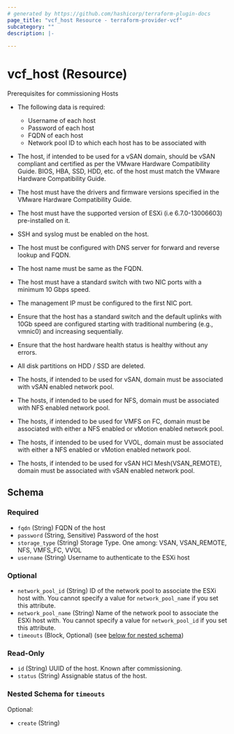 ```yaml
---
# generated by https://github.com/hashicorp/terraform-plugin-docs
page_title: "vcf_host Resource - terraform-provider-vcf"
subcategory: ""
description: |-
  
---
```


# vcf_host (Resource)


Prerequisites for commissioning Hosts
* The following data is required:
  * Username of each host
  * Password of each host
  * FQDN of each host
  * Network pool ID to which each host has to be associated with


* The host, if intended to be used for a vSAN domain, should be vSAN compliant and certified as per the VMware Hardware Compatibility Guide.
BIOS, HBA, SSD, HDD, etc. of the host must match the VMware Hardware Compatibility Guide.
* The host must have the drivers and firmware versions specified in the VMware Hardware Compatibility Guide.
* The host must have the supported version of ESXi (i.e 6.7.0-13006603) pre-installed on it.
* SSH and syslog must be enabled on the host.
* The host must be configured with DNS server for forward and reverse lookup and FQDN.
* The host name must be same as the FQDN.
* The host must have a standard switch with two NIC ports with a minimum 10 Gbps speed.
* The management IP must be configured to the first NIC port.
* Ensure that the host has a standard switch and the default uplinks with 10Gb speed are configured starting with traditional numbering (e.g., vmnic0) and increasing sequentially.
* Ensure that the host hardware health status is healthy without any errors.
* All disk partitions on HDD / SSD are deleted.
* The hosts, if intended to be used for vSAN, domain must be associated with vSAN enabled network pool.
* The hosts, if intended to be used for NFS, domain must be associated with NFS enabled network pool.
* The hosts, if intended to be used for VMFS on FC, domain must be associated with either a NFS enabled or vMotion enabled network pool.
* The hosts, if intended to be used for VVOL, domain must be associated with either a NFS enabled or vMotion enabled network pool.
* The hosts, if intended to be used for vSAN HCI Mesh(VSAN_REMOTE), domain must be associated with vSAN enabled network pool.



<!-- schema generated by tfplugindocs -->
## Schema

### Required

- `fqdn` (String) FQDN of the host
- `password` (String, Sensitive) Password of the host
- `storage_type` (String) Storage Type. One among: VSAN, VSAN_REMOTE, NFS, VMFS_FC, VVOL
- `username` (String) Username to authenticate to the ESXi host

### Optional

- `network_pool_id` (String) ID of the network pool to associate the ESXi host with. You cannot specify a value for `network_pool_name` if you set this attribute.
- `network_pool_name` (String) Name of the network pool to associate the ESXi host with. You cannot specify a value for `network_pool_id` if you set this attribute.
- `timeouts` (Block, Optional) (see [below for nested schema](#nestedblock--timeouts))

### Read-Only

- `id` (String) UUID of the host. Known after commissioning.
- `status` (String) Assignable status of the host.

<a id="nestedblock--timeouts"></a>
### Nested Schema for `timeouts`

Optional:

- `create` (String)


